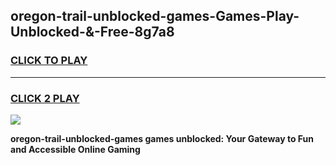 
## oregon-trail-unblocked-games-Games-Play-Unblocked-&-Free-8g7a8
<h3>
<a href="https://premium76.site?title=oregon-trail-unblocked-games&ref=24A">CLICK TO PLAY</a></h3>
<hr>

<h3>
<a href="https://premium76.site?title=oregon-trail-unblocked-games&ref=24A">CLICK 2 PLAY</a>
  
</h3>

<a href="https://premium76.site?title=oregon-trail-unblocked-games&ref=24A"><img src="https://clearcache.store/games.png"></a>


**oregon-trail-unblocked-games games unblocked: Your Gateway to Fun and Accessible Online Gaming**
